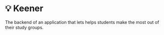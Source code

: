 # :bulb: Keener

The backend of an application that lets helps students make the most out of their study groups.
